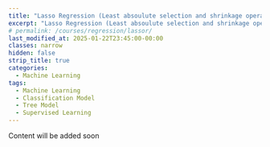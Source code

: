 ```yaml
---
title: "Lasso Regression (Least absoulute selection and shrinkage operator)"
excerpt: "Lasso Regression (Least absoulute selection and shrinkage operator) Algorithm"
# permalink: /courses/regression/lassor/
last_modified_at: 2025-01-22T23:45:00-00:00
classes: narrow
hidden: false
strip_title: true
categories:
  - Machine Learning
tags: 
  - Machine Learning
  - Classification Model
  - Tree Model
  - Supervised Learning
---
```

Content will be added soon